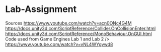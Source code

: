 # Lab-Assignment
Sources
https://www.youtube.com/watch?v=acn0ONc4G4M<br />
https://docs.unity3d.com/ScriptReference/Collider.OnCollisionEnter.html<br />
https://docs.unity3d.com/ScriptReference/MonoBehaviour.OnGUI.html<br />
Code used from Game Engines Lab 1 and Lab 2 />
https://www.youtube.com/watch?v=vNL4WYgvwd8

